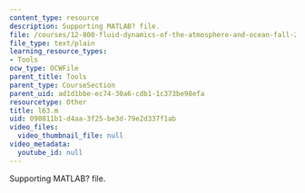 ```yaml
---
content_type: resource
description: Supporting MATLAB? file.
file: /courses/12-800-fluid-dynamics-of-the-atmosphere-and-ocean-fall-2004/098811b1d4aa3f25be3d79e2d337f1ab_l63.m
file_type: text/plain
learning_resource_types:
- Tools
ocw_type: OCWFile
parent_title: Tools
parent_type: CourseSection
parent_uid: ad1d1bbe-ec74-30a6-cdb1-1c373be98efa
resourcetype: Other
title: l63.m
uid: 098811b1-d4aa-3f25-be3d-79e2d337f1ab
video_files:
  video_thumbnail_file: null
video_metadata:
  youtube_id: null
---
```

Supporting MATLAB? file.

